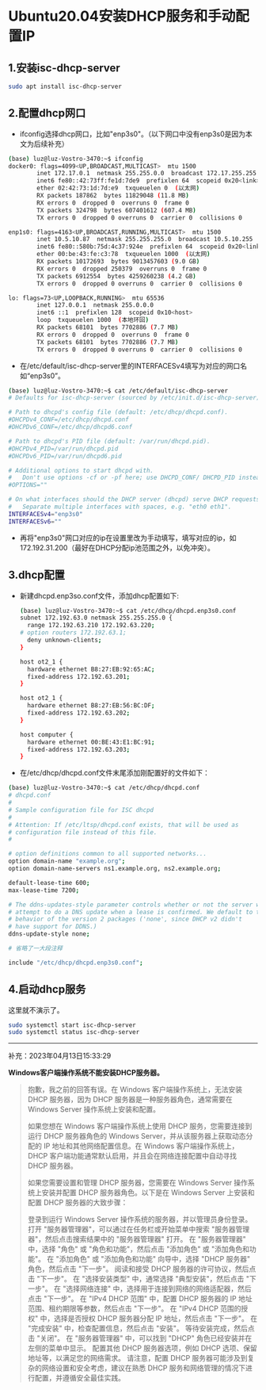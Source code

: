 # Ubuntu20.04安装DHCP服务和手动配置IP

## 1.安装isc-dhcp-server

```bash
sudo apt install isc-dhcp-server
```

## 2.配置dhcp网口

* ifconfig选择dhcp网口，比如"enp3s0"。（以下网口中没有enp3s0是因为本文为后续补充）

```bash
(base) luz@luz-Vostro-3470:~$ ifconfig
docker0: flags=4099<UP,BROADCAST,MULTICAST>  mtu 1500
        inet 172.17.0.1  netmask 255.255.0.0  broadcast 172.17.255.255
        inet6 fe80::42:73ff:fe1d:7de9  prefixlen 64  scopeid 0x20<link>
        ether 02:42:73:1d:7d:e9  txqueuelen 0  (以太网)
        RX packets 187862  bytes 11829048 (11.8 MB)
        RX errors 0  dropped 0  overruns 0  frame 0
        TX packets 324798  bytes 607401612 (607.4 MB)
        TX errors 0  dropped 0 overruns 0  carrier 0  collisions 0

enp1s0: flags=4163<UP,BROADCAST,RUNNING,MULTICAST>  mtu 1500
        inet 10.5.10.87  netmask 255.255.255.0  broadcast 10.5.10.255
        inet6 fe80::580b:75d:4c37:924e  prefixlen 64  scopeid 0x20<link>
        ether 00:be:43:fe:c3:78  txqueuelen 1000  (以太网)
        RX packets 10172693  bytes 9013457603 (9.0 GB)
        RX errors 0  dropped 250379  overruns 0  frame 0
        TX packets 6912554  bytes 4259260238 (4.2 GB)
        TX errors 0  dropped 0 overruns 0  carrier 0  collisions 0

lo: flags=73<UP,LOOPBACK,RUNNING>  mtu 65536
        inet 127.0.0.1  netmask 255.0.0.0
        inet6 ::1  prefixlen 128  scopeid 0x10<host>
        loop  txqueuelen 1000  (本地环回)
        RX packets 68101  bytes 7702886 (7.7 MB)
        RX errors 0  dropped 0  overruns 0  frame 0
        TX packets 68101  bytes 7702886 (7.7 MB)
        TX errors 0  dropped 0 overruns 0  carrier 0  collisions 0
```

* 在/etc/default/isc-dhcp-server里的INTERFACESv4填写为对应的网口名如“enp3s0”。

```bash
(base) luz@luz-Vostro-3470:~$ cat /etc/default/isc-dhcp-server 
# Defaults for isc-dhcp-server (sourced by /etc/init.d/isc-dhcp-server)

# Path to dhcpd's config file (default: /etc/dhcp/dhcpd.conf).
#DHCPDv4_CONF=/etc/dhcp/dhcpd.conf
#DHCPDv6_CONF=/etc/dhcp/dhcpd6.conf

# Path to dhcpd's PID file (default: /var/run/dhcpd.pid).
#DHCPDv4_PID=/var/run/dhcpd.pid
#DHCPDv6_PID=/var/run/dhcpd6.pid

# Additional options to start dhcpd with.
#	Don't use options -cf or -pf here; use DHCPD_CONF/ DHCPD_PID instead
#OPTIONS=""

# On what interfaces should the DHCP server (dhcpd) serve DHCP requests?
#	Separate multiple interfaces with spaces, e.g. "eth0 eth1".
INTERFACESv4="enp3s0"
INTERFACESv6=""
```

* 再将"enp3s0"网口对应的ip在设置里改为手动填写，填写对应的ip，如172.192.31.200（最好在DHCP分配ip池范围之外，以免冲突）。

## 3.dhcp配置

* 新建dhcpd.enp3so.conf文件，添加dhcp配置如下:

  ```bash
  (base) luz@luz-Vostro-3470:~$ cat /etc/dhcp/dhcpd.enp3s0.conf 
  subnet 172.192.63.0 netmask 255.255.255.0 {
  	range 172.192.63.210 172.192.63.220;
  #	option routers 172.192.63.1;
  	deny unknown-clients;
  }
  
  host ot2_1 {
  	hardware ethernet B8:27:EB:92:65:AC;
  	fixed-address 172.192.63.201;
  }
  
  host ot2_1 {
  	hardware ethernet B8:27:EB:56:BC:DF;
  	fixed-address 172.192.63.202;
  }
  
  host computer {
  	hardware ethernet 00:BE:43:E1:BC:91;
  	fixed-address 172.192.63.203;
  }
  
  ```

* 在/etc/dhcp/dhcpd.conf文件末尾添加刚配置好的文件如下：

```bash
(base) luz@luz-Vostro-3470:~$ cat /etc/dhcp/dhcpd.conf 
# dhcpd.conf
#
# Sample configuration file for ISC dhcpd
#
# Attention: If /etc/ltsp/dhcpd.conf exists, that will be used as
# configuration file instead of this file.
#

# option definitions common to all supported networks...
option domain-name "example.org";
option domain-name-servers ns1.example.org, ns2.example.org;

default-lease-time 600;
max-lease-time 7200;

# The ddns-updates-style parameter controls whether or not the server will
# attempt to do a DNS update when a lease is confirmed. We default to the
# behavior of the version 2 packages ('none', since DHCP v2 didn't
# have support for DDNS.)
ddns-update-style none;

# 省略了一大段注释

include "/etc/dhcp/dhcpd.enp3s0.conf";
```

## 4.启动dhcp服务

这里就不演示了。

```bash
sudo systemctl start isc-dhcp-server
sudo systemctl status isc-dhcp-server
```



---

补充：2023年04月13日15:33:29

**Windows客户端操作系统不能安装DHCP服务器。**

> 抱歉，我之前的回答有误。在 Windows 客户端操作系统上，无法安装 DHCP 服务器，因为 DHCP 服务器是一种服务器角色，通常需要在 Windows Server 操作系统上安装和配置。
>
> 如果您想在 Windows 客户端操作系统上使用 DHCP 服务，您需要连接到运行 DHCP 服务器角色的 Windows Server，并从该服务器上获取动态分配的 IP 地址和其他网络配置信息。在 Windows 客户端操作系统上，DHCP 客户端功能通常默认启用，并且会在网络连接配置中自动寻找 DHCP 服务器。
>
> 如果您需要设置和管理 DHCP 服务器，您需要在 Windows Server 操作系统上安装并配置 DHCP 服务器角色。以下是在 Windows Server 上安装和配置 DHCP 服务器的大致步骤：
>
> 登录到运行 Windows Server 操作系统的服务器，并以管理员身份登录。
> 打开 "服务器管理器"，可以通过在任务栏或开始菜单中搜索 "服务器管理器"，然后点击搜索结果中的 "服务器管理器" 打开。
> 在 "服务器管理器" 中，选择 "角色" 或 "角色和功能"，然后点击 "添加角色" 或 "添加角色和功能"。
> 在 "添加角色" 或 "添加角色和功能" 向导中，选择 "DHCP 服务器" 角色，然后点击 "下一步"。
> 阅读和接受 DHCP 服务器的许可协议，然后点击 "下一步"。
> 在 "选择安装类型" 中，通常选择 "典型安装"，然后点击 "下一步"。
> 在 "选择网络连接" 中，选择用于连接到网络的网络适配器，然后点击 "下一步"。
> 在 "IPv4 DHCP 范围" 中，配置 DHCP 服务器的 IP 地址范围、租约期限等参数，然后点击 "下一步"。
> 在 "IPv4 DHCP 范围的授权" 中，选择是否授权 DHCP 服务器分配 IP 地址，然后点击 "下一步"。
> 在 "完成安装" 中，检查配置信息，然后点击 "安装"。
> 等待安装完成，然后点击 "关闭"。
> 在 "服务器管理器" 中，可以找到 "DHCP" 角色已经安装并在左侧的菜单中显示。
> 配置其他 DHCP 服务器选项，例如 DHCP 选项、保留地址等，以满足您的网络需求。
> 请注意，配置 DHCP 服务器可能涉及到复杂的网络设置和安全考虑，建议在熟悉 DHCP 服务和网络管理的情况下进行配置，并遵循安全最佳实践。



